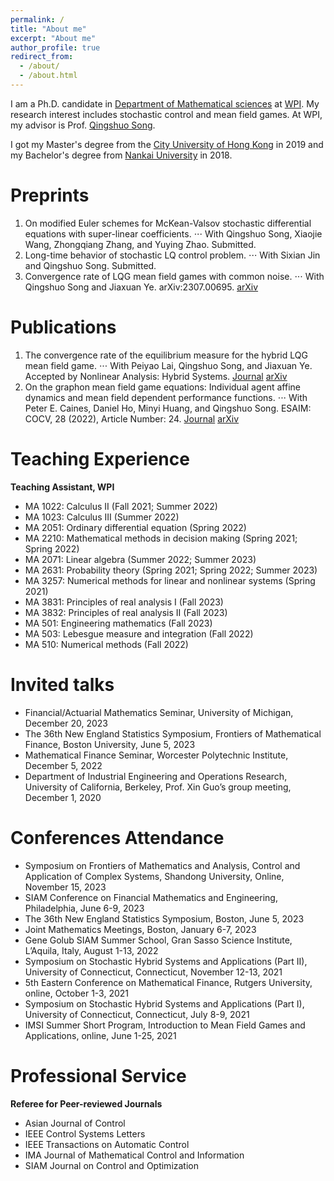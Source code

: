 ```yaml
---
permalink: /
title: "About me"
excerpt: "About me"
author_profile: true
redirect_from: 
  - /about/
  - /about.html
---
```


I am a Ph.D. candidate in [Department of Mathematical sciences](https://www.wpi.edu/academics/departments/mathematical-sciences) at [WPI](https://www.wpi.edu). My research interest includes stochastic control and mean field games. At WPI, my advisor is Prof. [Qingshuo Song](https://www.wpi.edu/people/faculty/qsong).

I got my Master's degree from the [City University of Hong Kong](https://www.cityu.edu.hk/ma/) in 2019 and my Bachelor's degree from [Nankai University](https://en.nankai.edu.cn) in 2018.

Preprints
======
1. On modified Euler schemes for McKean-Valsov stochastic differential equations with super-linear coefficients.
⋅⋅⋅ With Qingshuo Song, Xiaojie Wang, Zhongqiang Zhang, and Yuying Zhao. Submitted.
1. Long-time behavior of stochastic LQ control problem.
⋅⋅⋅ With Sixian Jin and Qingshuo Song. Submitted.
1. Convergence rate of LQG mean field games with common noise.
⋅⋅⋅ With Qingshuo Song and Jiaxuan Ye. arXiv:2307.00695. [arXiv](https://arxiv.org/abs/2307.00695)

Publications
======
1. The convergence rate of the equilibrium measure for the hybrid LQG mean field game.
⋅⋅⋅ With Peiyao Lai, Qingshuo Song, and Jiaxuan Ye. Accepted by Nonlinear Analysis: Hybrid Systems. [Journal](https://www.sciencedirect.com/science/article/pii/S1751570X23001255?dgcid=coauthor) [arXiv](https://arxiv.org/abs/2106.04762)
1. On the graphon mean field game equations: Individual agent affine dynamics and mean field dependent performance functions.
⋅⋅⋅ With Peter E. Caines, Daniel Ho, Minyi Huang, and Qingshuo Song. ESAIM: COCV, 28 (2022), Article Number: 24. [Journal](https://www.esaim-cocv.org/articles/cocv/pdf/2022/01/cocv210017.pdf) [arXiv](https://arxiv.org/abs/2009.12144)

Teaching Experience
======
**Teaching Assistant, WPI**
- MA 1022: Calculus II (Fall 2021; Summer 2022)
- MA 1023: Calculus III (Summer 2022)
- MA 2051: Ordinary differential equation (Spring 2022)
- MA 2210: Mathematical methods in decision making (Spring 2021; Spring 2022)
- MA 2071: Linear algebra (Summer 2022; Summer 2023)
- MA 2631: Probability theory (Spring 2021; Spring 2022; Summer 2023)
- MA 3257: Numerical methods for linear and nonlinear systems (Spring 2021)
- MA 3831: Principles of real analysis I (Fall 2023)
- MA 3832: Principles of real analysis II (Fall 2023)
- MA 501: Engineering mathematics (Fall 2023)
- MA 503: Lebesgue measure and integration (Fall 2022)
- MA 510: Numerical methods (Fall 2022)

Invited talks
======
- Financial/Actuarial Mathematics Seminar, University of Michigan, December 20, 2023
- The 36th New England Statistics Symposium, Frontiers of Mathematical Finance, Boston University, June
5, 2023
- Mathematical Finance Seminar, Worcester Polytechnic Institute, December 5, 2022
- Department of Industrial Engineering and Operations Research, University of California, Berkeley, Prof. Xin Guo’s group meeting, December 1, 2020

Conferences Attendance
======
- Symposium on Frontiers of Mathematics and Analysis, Control and Application of Complex Systems, Shandong University, Online, November 15, 2023
- SIAM Conference on Financial Mathematics and Engineering, Philadelphia, June 6-9, 2023
- The 36th New England Statistics Symposium, Boston, June 5, 2023
- Joint Mathematics Meetings, Boston, January 6-7, 2023
- Gene Golub SIAM Summer School, Gran Sasso Science Institute, L’Aquila, Italy, August 1-13, 2022
- Symposium on Stochastic Hybrid Systems and Applications (Part II), University of Connecticut, Connecticut, November 12-13, 2021
- 5th Eastern Conference on Mathematical Finance, Rutgers University, online, October 1-3, 2021
- Symposium on Stochastic Hybrid Systems and Applications (Part I), University of Connecticut,
Connecticut, July 8-9, 2021
- IMSI Summer Short Program, Introduction to Mean Field Games and Applications, online, June 1-25, 2021


Professional Service
======
**Referee for Peer-reviewed Journals**
- Asian Journal of Control
- IEEE Control Systems Letters
- IEEE Transactions on Automatic Control
- IMA Journal of Mathematical Control and Information
- SIAM Journal on Control and Optimization






